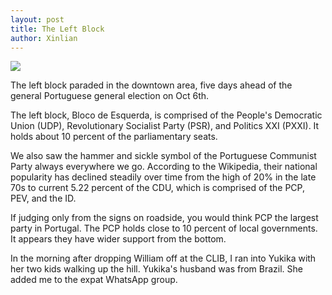 ```yaml
---
layout: post
title: The Left Block
author: Xinlian
---
```


![](https://live.staticflickr.com/65535/49059065612_f793105fbd_z.jpg)

The left block paraded in the downtown area, five days ahead of the general Portuguese general election on Oct 6th.

The left block, Bloco de Esquerda, is comprised of the People's Democratic Union (UDP), Revolutionary Socialist Party (PSR), and Politics XXI (PXXI).  It holds about 10 percent of the parliamentary seats. 

We also saw the hammer and sickle symbol of the Portuguese Communist Party always everywhere we go.  According to the Wikipedia, their national popularity has declined steadily over time from the high of 20% in the late 70s to current 5.22 percent of the CDU, which is comprised of the PCP, PEV, and the ID.  

If judging only from the signs on roadside, you would think PCP the largest party in Portugal.  The PCP holds close to 10 percent of local governments.  It appears they have wider support from the bottom.

In the morning after dropping William off at the CLIB, I ran into Yukika with her two kids walking up the hill.  Yukika's husband was from Brazil.  She added me to the expat WhatsApp group.
